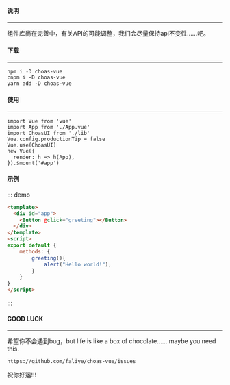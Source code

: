 #### 说明
---
组件库尚在完善中，有关API的可能调整，我们会尽量保持api不变性……吧。

#### 下载
---
    npm i -D choas-vue
    cnpm i -D choas-vue
    yarn add -D choas-vue

#### 使用
---
    import Vue from 'vue'
    import App from './App.vue'
    import ChoasUI from './lib'
    Vue.config.productionTip = false
    Vue.use(ChoasUI)
    new Vue({
      render: h => h(App),
    }).$mount('#app')

####  示例
::: demo
```html
<template>
  <div id="app">
    <Button @click="greeting"></Button>
  </div>
</template>
<script>
export default {
    methods: {
        greeting(){
            alert("Hello world!");
        }       
    }   
}
</script>
```
:::

#### GOOD LUCK
---

希望你不会遇到bug，but life is like a box of chocolate……
maybe you need this.

    https://github.com/faliye/choas-vue/issues
    
    
祝你好运!!!
